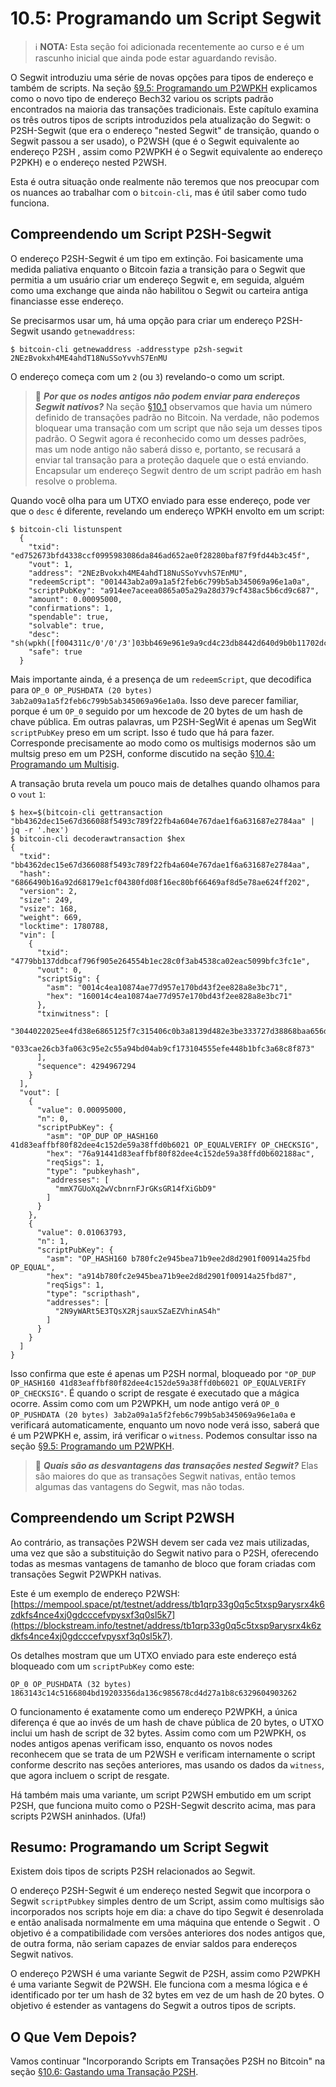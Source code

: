 # 10.5: Programando um Script Segwit
> :information_source: **NOTA:** Esta seção foi adicionada recentemente ao curso e é um rascunho inicial que ainda pode estar aguardando revisão.

O Segwit introduziu uma série de novas opções para tipos de endereço e também de scripts. Na seção [§9.5: Programando um P2WPKH](09_5_Scripting_a_P2WPKH.md) explicamos como o novo tipo de endereço Bech32 variou os scripts padrão encontrados na maioria das transações tradicionais. Este capítulo examina os três outros tipos de scripts introduzidos pela atualização do Segwit: o P2SH-Segwit (que era o endereço "nested Segwit" de transição, quando o Segwit passou a ser usado), o P2WSH (que é o Segwit equivalente ao endereço P2SH , assim como P2WPKH é o Segwit equivalente ao endereço P2PKH) e o endereço nested P2WSH.

Esta é outra situação onde realmente não teremos que nos preocupar com os nuances ao trabalhar com o ```bitcoin-cli```, mas é útil saber como tudo funciona.

## Compreendendo um Script P2SH-Segwit

O endereço P2SH-Segwit é um tipo em extinção. Foi basicamente uma medida paliativa enquanto o Bitcoin fazia a transição para o Segwit que permitia a um usuário criar um endereço Segwit e, em seguida, alguém como uma exchange que ainda não habilitou o Segwit ou carteira antiga financiasse esse endereço.

Se precisarmos usar um, há uma opção para criar um endereço P2SH-Segwit usando ```getnewaddress```:
```
$ bitcoin-cli getnewaddress -addresstype p2sh-segwit
2NEzBvokxh4ME4ahdT18NuSSoYvvhS7EnMU
```
O endereço começa com um ```2``` (ou ```3```) revelando-o como um script.

> :book: ***Por que os nodes antigos não podem enviar para endereços Segwit nativos?*** Na seção [§10.1](10_1_Understanding_the_Foundation_of_P2SH.md) observamos que havia um número definido de transações padrão no Bitcoin. Na verdade, não podemos bloquear uma transação com um script que não seja um desses tipos padrão. O Segwit agora é reconhecido como um desses padrões, mas um node antigo não saberá disso e, portanto, se recusará a enviar tal transação para a proteção daquele que o está enviando. Encapsular um endereço Segwit dentro de um script padrão em hash resolve o problema.

Quando você olha para um UTXO enviado para esse endereço, pode ver que o ```desc``` é diferente, revelando um endereço WPKH envolto em um script:
```
$ bitcoin-cli listunspent
  {
    "txid": "ed752673bfd4338ccf0995983086da846ad652ae0f28280baf87f9fd44b3c45f",
    "vout": 1,
    "address": "2NEzBvokxh4ME4ahdT18NuSSoYvvhS7EnMU",
    "redeemScript": "001443ab2a09a1a5f2feb6c799b5ab345069a96e1a0a",
    "scriptPubKey": "a914ee7aceea0865a05a29a28d379cf438ac5b6cd9c687",
    "amount": 0.00095000,
    "confirmations": 1,
    "spendable": true,
    "solvable": true,
    "desc": "sh(wpkh([f004311c/0'/0'/3']03bb469e961e9a9cd4c23db8442d640d9b0b11702dc0126462ac9eb88b64a4dd48))#p29e839h",
    "safe": true
  }
```
Mais importante ainda, é a presença de um ```redeemScript```, que decodifica para ```OP_0 OP_PUSHDATA (20 bytes) 3ab2a09a1a5f2feb6c799b5ab345069a96e1a0a```. Isso deve parecer familiar, porque é um ```OP_0``` seguido por um hexcode de 20 bytes de um hash de chave pública. Em outras palavras, um P2SH-SegWit é apenas um SegWit ```scriptPubKey``` preso em um script. Isso é tudo que há para fazer. Corresponde precisamente ao modo como os multisigs modernos são um multsig preso em um P2SH, conforme discutido na seção [§10.4: Programando um Multisig](10_4_Scripting_a_Multisig.md).

A transação bruta revela um pouco mais de detalhes quando olhamos para o ```vout``` ```1```:
```
$ hex=$(bitcoin-cli gettransaction "bb4362dec15e67d366088f5493c789f22fb4a604e767dae1f6a631687e2784aa" | jq -r '.hex')
$ bitcoin-cli decoderawtransaction $hex
{
  "txid": "bb4362dec15e67d366088f5493c789f22fb4a604e767dae1f6a631687e2784aa",
  "hash": "6866490b16a92d68179e1cf04380fd08f16ec80bf66469af8d5e78ae624ff202",
  "version": 2,
  "size": 249,
  "vsize": 168,
  "weight": 669,
  "locktime": 1780788,
  "vin": [
    {
      "txid": "4779bb137ddbcaf796f905e264554b1ec28c0f3ab4538ca02eac5099bfc3fc1e",
      "vout": 0,
      "scriptSig": {
        "asm": "0014c4ea10874ae77d957e170bd43f2ee828a8e3bc71",
        "hex": "160014c4ea10874ae77d957e170bd43f2ee828a8e3bc71"
      },
      "txinwitness": [
        "3044022025ee4fd38e6865125f7c315406c0b3a8139d482e3be333727d38868baa656d3d02204b35d9b5812cb85894541da611d5cec14c374ae7a7b8ba14bb44495747b5715301",
        "033cae26cb3fa063c95e2c55a94bd04ab9cf173104555efe448b1bfc3a68c8f873"
      ],
      "sequence": 4294967294
    }
  ],
  "vout": [
    {
      "value": 0.00095000,
      "n": 0,
      "scriptPubKey": {
        "asm": "OP_DUP OP_HASH160 41d83eaffbf80f82dee4c152de59a38ffd0b6021 OP_EQUALVERIFY OP_CHECKSIG",
        "hex": "76a91441d83eaffbf80f82dee4c152de59a38ffd0b602188ac",
        "reqSigs": 1,
        "type": "pubkeyhash",
        "addresses": [
          "mmX7GUoXq2wVcbnrnFJrGKsGR14fXiGbD9"
        ]
      }
    },
    {
      "value": 0.01063793,
      "n": 1,
      "scriptPubKey": {
        "asm": "OP_HASH160 b780fc2e945bea71b9ee2d8d2901f00914a25fbd OP_EQUAL",
        "hex": "a914b780fc2e945bea71b9ee2d8d2901f00914a25fbd87",
        "reqSigs": 1,
        "type": "scripthash",
        "addresses": [
          "2N9yWARt5E3TQsX2RjsauxSZaEZVhinAS4h"
        ]
      }
    }
  ]
}
```
Isso confirma que este é apenas um P2SH normal, bloqueado por ```"OP_DUP OP_HASH160 41d83eaffbf80f82dee4c152de59a38ffd0b6021 OP_EQUALVERIFY OP_CHECKSIG"```. É quando o script de resgate é executado que a mágica ocorre. Assim como com um P2WPKH, um node antigo verá ```OP_0 OP_PUSHDATA (20 bytes) 3ab2a09a1a5f2feb6c799b5ab345069a96e1a0a``` e verificará automaticamente, enquanto um novo node verá isso, saberá que é um P2WPKH e, assim, irá verificar o ```witness```. Podemos consultar isso na seção [§9.5: Programando um P2WPKH](09_5_Scripting_a_P2WPKH.md).

> :book: ***Quais são as desvantagens das transações nested Segwit?*** Elas são maiores do que as transações Segwit nativas, então temos algumas das vantagens do Segwit, mas não todas.

## Compreendendo um Script P2WSH

Ao contrário, as transações P2WSH devem ser cada vez mais utilizadas, uma vez que são a substituição do Segwit nativo para o P2SH, oferecendo todas as mesmas vantagens de tamanho de bloco que foram criadas com transações Segwit P2WPKH nativas.

Este é um exemplo de endereço P2WSH:
[https://mempool.space/pt/testnet/address/tb1qrp33g0q5c5txsp9arysrx4k6zdkfs4nce4xj0gdcccefvpysxf3q0sl5k7](https://blockstream.info/testnet/address/tb1qrp33g0q5c5txsp9arysrx4k6zdkfs4nce4xj0gdcccefvpysxf3q0sl5k7).

Os detalhes mostram que um UTXO enviado para este endereço está bloqueado com um ```scriptPubKey``` como este:
```
OP_0 OP_PUSHDATA (32 bytes) 1863143c14c5166804bd19203356da136c985678cd4d27a1b8c6329604903262
```

O funcionamento é exatamente como um endereço P2WPKH, a única diferença é que ao invés de um hash de chave pública de 20 bytes, o UTXO inclui um hash de script de 32 bytes. Assim como com um P2WPKH, os nodes antigos apenas verificam isso, enquanto os novos nodes reconhecem que se trata de um P2WSH e verificam internamente o script conforme descrito nas seções anteriores, mas usando os dados da ```witness```, que agora incluem o script de resgate.

Há também mais uma variante, um script P2WSH embutido em um script P2SH, que funciona muito como o P2SH-Segwit descrito acima, mas para scripts P2WSH aninhados. (Ufa!)

## Resumo: Programando um Script Segwit

Existem dois tipos de scripts P2SH relacionados ao Segwit.

O endereço P2SH-Segwit é um endereço nested Segwit que incorpora o Segwit ```scriptPubkey``` simples dentro de um Script, assim como multisigs são incorporados nos scripts hoje em dia: a chave do tipo Segwit é desenrolada e então analisada normalmente em uma máquina que entende o Segwit . O objetivo é a compatibilidade com versões anteriores dos nodes antigos que, de outra forma, não seriam capazes de enviar saldos para endereços Segwit nativos.

O endereço P2WSH é uma variante Segwit de P2SH, assim como P2WPKH é uma variante Segwit de P2WSH. Ele funciona com a mesma lógica e é identificado por ter um hash de 32 bytes em vez de um hash de 20 bytes. O objetivo é estender as vantagens do Segwit a outros tipos de scripts.

## O Que Vem Depois?

Vamos continuar "Incorporando Scripts em Transações P2SH no Bitcoin" na seção [§10.6: Gastando uma Transação P2SH](10_6_Spending_a_P2SH_Transaction.md).